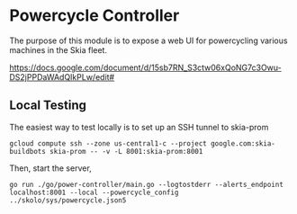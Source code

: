 Powercycle Controller
=====================

The purpose of this module is to expose a web UI for powercycling various machines in
the Skia fleet.

https://docs.google.com/document/d/15sb7RN_S3ctw06xQoNG7c3Owu-DS2jPPDaWAdQIkPLw/edit#


Local Testing
-------------

The easiest way to test locally is to set up an SSH tunnel to skia-prom

    gcloud compute ssh --zone us-central1-c --project google.com:skia-buildbots skia-prom -- -v -L 8001:skia-prom:8001

Then, start the server,

    go run ./go/power-controller/main.go --logtostderr --alerts_endpoint localhost:8001 --local --powercycle_config ../skolo/sys/powercycle.json5